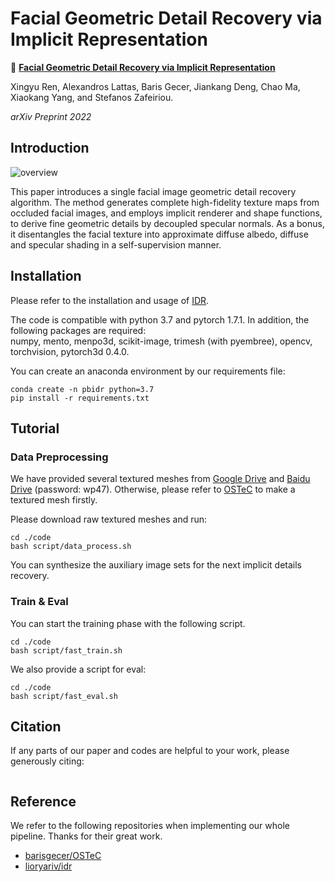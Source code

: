 # Facial Geometric Detail Recovery via Implicit Representation

:herb: **[Facial Geometric Detail Recovery via Implicit Representation](https://arxiv.org/abs/2203.09692)**

Xingyu Ren, Alexandros Lattas, Baris Gecer, Jiankang Deng, Chao Ma, Xiaokang Yang, and Stefanos Zafeiriou. 

*arXiv Preprint 2022*

## Introduction

![overview](https://github.com/deepinsight/insightface/blob/master/reconstruction/PBIDR/figures/overview.jpg)

This paper introduces a single facial image geometric detail recovery algorithm. The method generates complete high-fidelity texture maps from occluded facial images, and employs implicit renderer and shape functions, to derive fine geometric details by decoupled specular normals. As a bonus, it disentangles the facial texture into approximate diffuse albedo, diffuse and specular shading in a self-supervision manner.

## Installation

Please refer to the installation and usage of [IDR](https://github.com/lioryariv/idr).

The code is compatible with python 3.7 and pytorch 1.7.1. In addition, the following packages are required:  
numpy, mento, menpo3d, scikit-image, trimesh (with pyembree), opencv, torchvision, pytorch3d 0.4.0.

You can create an anaconda environment by our requirements file:

```
conda create -n pbidr python=3.7
pip install -r requirements.txt
```

## Tutorial

### Data Preprocessing

 We have provided several textured meshes from [Google Drive](https://drive.google.com/file/d/1R7MdWawdMSjQUOnciJ5mb1pcwoY61Tzc/view?usp=sharing) and [Baidu Drive](https://pan.baidu.com/s/16mAqB_7mlbW2--0__patWA) (password: wp47). Otherwise, please refer to [OSTeC](https://github.com/barisgecer/OSTeC) to make a textured mesh firstly.

Please download raw textured meshes and run:

 ```shell
cd ./code
bash script/data_process.sh
 ```

 You can synthesize the auxiliary image sets for the next implicit details recovery.

### Train & Eval

You can start the training phase with the following script.

 ```shell
cd ./code
bash script/fast_train.sh
 ```

 We also provide a script for eval: 

 ```shell
cd ./code
bash script/fast_eval.sh
 ```

## Citation

 If any parts of our paper and codes are helpful to your work, please generously citing:

 ```

 ```

## Reference

 We refer to the following repositories when implementing our whole pipeline. Thanks for their great work.

 - [barisgecer/OSTeC](https://github.com/barisgecer/OSTeC)
 - [lioryariv/idr](https://github.com/lioryariv/idr)
